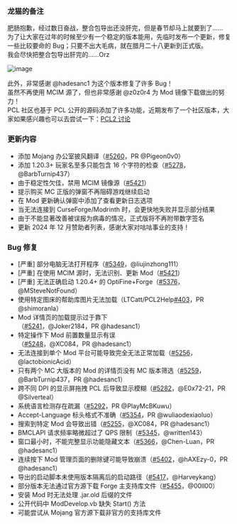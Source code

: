 ### 龙猫的备注
肥肠抱歉，经过数日奋战，整合包导出还没肝完，但是春节却马上就要到了……  
为了让大家在过年的时候至少有一个稳定的版本能用，先临时发布一个更新，修复一些比较要命的 Bug；只要不出大毛病，就在腊月二十八更新到正式版。  
我会尽快把整合包导出肝完的……Orz

![image](https://github.com/user-attachments/assets/3b4fd180-6889-4acc-a828-13b25cb62cce)

此外，非常感谢 @hadesanc1 为这个版本修复了许多 Bug！  
虽然不再使用 MCIM 源了，但也非常感谢 @z0z0r4 为 Mod 镜像下载做出的努力！  
PCL 社区也基于 PCL 公开的源码添加了许多功能，近期发布了一个社区版本，大家如果感兴趣也可以去尝试一下：[PCL2 讨论](https://github.com/Hex-Dragon/PCL2/discussions/5342)

### 更新内容
- <paracolor color="Orange"/>添加 Mojang 办公室披风翻译（[#5260](https://github.com/Hex-Dragon/PCL2/issues/5260)，PR @Pigeon0v0）
- 添加 1.20.3+ 玩家名至多只能包含 16 个字符的检查（[#5278](https://github.com/Hex-Dragon/PCL2/issues/5278)，@BarbTurnip437）
- 由于稳定性欠佳，禁用 MCIM 镜像源（[#5421](https://github.com/Hex-Dragon/PCL2/issues/5421)）
- 提示购买 MC 正版的弹窗不再阻碍游戏继续启动
- 在 Mod 更新确认弹窗中添加了查看更新日志选项
- 当无法连接到 CurseForge/Modrinth 时，会更快地失败并显示部分结果
- 由于不能显著改善被误报为病毒的情况，正式版将不再附带数字签名
- 更新 2024 年 12 月赞助者列表，感谢大家对咕咕事业的支持！

### Bug 修复
- [严重] 部分电脑无法打开程序（[#5349](https://github.com/Hex-Dragon/PCL2/issues/5349)，@liujinzhong111）
- [严重] 在使用 MCIM 源时，无法识别、更新 Mod（[#5421](https://github.com/Hex-Dragon/PCL2/issues/5421)）
- <paracolor color="Orange"/>[严重] 无法正确启动 1.20.4+ 的 OptiFine+Forge（[#5376](https://github.com/Hex-Dragon/PCL2/issues/5376)，@MSteveNotFound）
- <paracolor color="Orange"/>使用特定图床的帮助库图片无法加载（LTCatt/PCL2Help[#403](https://github.com/Hex-Dragon/PCL2/issues/403)，PR @shimoranla）
- Mod 详情页的加载提示过于靠下（[#5241](https://github.com/Hex-Dragon/PCL2/issues/5241)，@Joker2184，PR @hadesanc1）
- 特定操作下 Mod 前置数量显示有误（[#5248](https://github.com/Hex-Dragon/PCL2/issues/5248)，@XC084，PR @hadesanc1）
- 无法连接到单个 Mod 平台可能导致完全无法正常加载（[#5256](https://github.com/Hex-Dragon/PCL2/issues/5256)，@lactobionicAcid）
- <paracolor color="Orange"/>只有两个 MC 大版本的 Mod 的详情页没有 MC 版本筛选（[#5259](https://github.com/Hex-Dragon/PCL2/issues/5259)，@BarbTurnip437，PR @hadesanc1）
- <paracolor color="Orange"/>跨不同 DPI 的显示屏拖拽 PCL 后导致显示模糊（[#5282](https://github.com/Hex-Dragon/PCL2/issues/5282)，@E0x72-21，PR @Silverteal）
- <paracolor color="Orange"/>系统语言检测存在疏漏（[#5292](https://github.com/Hex-Dragon/PCL2/issues/5292)，PR @PlayMcBKuwu）
- <paracolor color="Orange"/>Accept-Language 标头格式不准确（[#5354](https://github.com/Hex-Dragon/PCL2/issues/5354)，PR @wuliaodexiaoluo）
- <paracolor color="Orange"/>搜索到特定 Mod 会导致出错（[#5255](https://github.com/Hex-Dragon/PCL2/issues/5255)，@XC084，PR @hadesanc1）
- BMCLAPI 请求频率略微超过了 QPS 限制（[#5345](https://github.com/Hex-Dragon/PCL2/issues/5345)，@written143）
- <paracolor color="Orange"/>窗口最小时，不能完整显示功能隐藏文本（[#5366](https://github.com/Hex-Dragon/PCL2/issues/5366)，@Chen-Luan，PR @hadesanc1）
- <paracolor color="Orange"/>连续按下 Mod 管理页面的删除键可能导致崩溃（[#5402](https://github.com/Hex-Dragon/PCL2/issues/5402)，@hAXEzy-0，PR @hadesanc1）
- 导出的启动脚本未使用版本隔离后的启动路径（[#5417](https://github.com/Hex-Dragon/PCL2/issues/5417)，@Harveykang）
- 部分版本无法通过官方源下载 Forge 主支持库文件（[#5455](https://github.com/Hex-Dragon/PCL2/issues/5455)，@00ll00）
- 安装 Mod 时无法处理 .jar.old 后缀的文件
- 公开代码中 ModDevelop.vb 缺失 Start() 方法
- 可能尝试从 Mojang 官方源下载非官方的支持库文件
